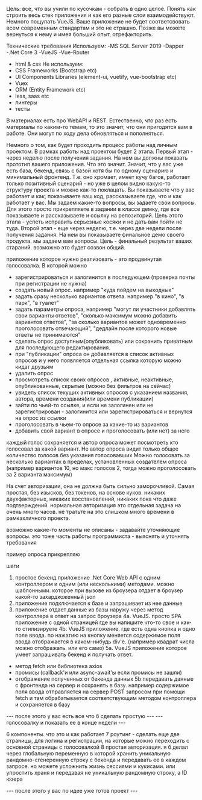 Цель: все, что вы учили по кусочкам - собрать в одно целое. Понять как строить весь стек приложения и как его разные слои взаимодействуют. Немного пощупать VueJS. Ваше приложение не будет соответсвовать всем современным стандартам и это не страшно. Позже вы можете вернуться к нему и имея больший опыт, отрефакторить.

Технические требования
Используем:
-MS SQL Server 2019
-Dapper
-.Net Core 3
-VueJS
-Vue-Router
- html & css
Не используем:
- CSS Frameworks (Bootstrap etc)
- UI Components Libraries (element-ui, vuetify, vue-bootstrap etc)
- Vuex
- ORM (Entity Framework etc)
- less, saas etc
- линтеры
- тесты

В материалах есть про WebAPI и REST. Естественно, что раз есть материалы по каким-то темам, то это значит, что они пригодятся вам в работе. Они могут по ходу дела обновляться и пополняться.

Немного о том, как будет проходить процесс работы над личным проектом.
В рамках работы над проектом будет 2 этапа.
Первый этап - через неделю после получения задания. На нем вы должны показать прототип вашего приложения. Что это значит. Значит, что у вас уже есть база, бекенд, связь с базой хотя бы по одному сценарию и минимальный фронтенд. Т.е. оно хромает, имеет кучу багов, работает только позитивный сценарий - но уже в целом видно какую-то структуру проекта и можно как-то поклацать. Вы показываете что у вас работает и как, показываете ваш код, рассказываете где, что и как работает у вас. Мы задаем какие-то вопросы, вы задаете свои вопросы. Для этого просто прикрепляете в задании в классе демку, где все показываете и рассказываете и ссылку на репозиторий. Цель этого этапа - успеть исправить серьезные косяки и не дать вам пойти не туда.
Второй этап - еще через неделю, т.е. через две недели после получения задания. На нем вы показываете финальное демо своего продукта. мы задаем вам вопросы. Цель - финальный результат ваших стараний. возможно это будет созвон общий.


приложение которое нужно реализовать - это продвинутая голосовалка. В которой можно
- зарегистрироваться и залогинится в последующем (проверка почты при регистрации не нужна)
- создать новый опрос. например "куда пойдем на выходных"
- задать сразу несколько вариантов ответа. например "в кино", "в парк", "в туалет"
- задать параметры опроса, например "могут ли участники добавлять свои варианты ответов", "сколько максимум можно добавить вариантов ответов", "за сколько вариантов может одновременно проголосовать отвечающий", "дедлайн после которого новые ответы не принимаются"
- сделать опрос доступным(опубликовать) или сохранить приватным для последующего редактирования.
- при "публикации" опроса он добавляется в список активных опросов и у него появляется отдельная ссылка которую можно кидат друзьям
- удалить опрос
- просмотреть список своих опросов , активные, неактивные, опубликованные, скрытые (можно без фильтров на сейчас)
- увидеть список текущих активных опросов с указанием названия, автора, времени создания(или времени публикации)
- зайти по чьей-то ссылке, и если не залогинен или не зарегистрирован - залогинится или зарегистрироваться и вернутся на опрос из ссылки
- проголосовать в чьем-то опросе за какие-то из вариантов
- добавить свой вариант в опросе и проголосовать (или нет) за него

каждый голос сохраняется и автор опроса может посмотреть кто голосовал за какой вариант.
Не автор опроса видит только общее количество голосов без указания голосовавших
Можно голосовать за несколько вариантах в пределах, установленных создателем опроса (например вариантов 10, но макс голосов 2, тогда можно проголосовать за 2 варианта максимум)

На счет авторизации, она не должна быть сильно заморочливой. Самая простая, без изысков, без токенов, на основе куков. никаких двухфакторных, никаких восстановлений, никаких пока что даже подтверждений. нормальная авторизация это отдельная задача на очень много часов. не тратьте на это слишком много времени в рамкахличного проекта.

возможно какие-то моменты не описаны - задавайте уточняющие вопросы. это тоже часть работы программиста - выяснять и уточнять требования

пример опроса прикрепляю

шаги
1. простое бекенд приложение .Net Core Web API с одним контроллером и одним (или несколькими) методами. можно шаблонными. которое при вызове из броузера отдает в броузер какой-то захардкоженный json
2. приложение подключается к базе и запрашивает из нее данные
3. приложение отдает данные из базы наружу через метод контроллера в ответ на запрос броузера
4а. VueJS. просто SPA приложение с одной страницей где вы напишите что-то свое и как-то стилизируете
4b. VueJS приложение. где есть одна кнопка и одно поле ввода. по нажатию на кнопку меняется содержимое поля ввода отображается в каком-нибудь div'е. (например квадрат числа можно отображать. или его само)
5а. VueJS приложение которое умеет запрашивать бекенд и получать ответ.
- метод fetch или библиотека axios
- промисы (callback'и или async-await'ы если промисы не зашли)
- отображение полученных от бекенда данных
5b передавать данные с фронтенда на сервер и сохранять в базу. например содержимое поля ввода отправляется на сервер POST запросом при помощи fetch и там обрабатывается соответствующим методом контроллера и сохраняется в базу

--- после этого у вас есть все что б сделать простую ---
--- голосовалку и показать ее в конце недели ---

6 компоненты. что это и как работает
7 роутинг - сделать еще две страницы, для логина и регистрации, на которые можно переходить с основной страницы с голосовалкой
8 простая авторизация. я б делал через глобальную переменную в которой хранить уникальную рандомно-сгенеренную строку с бекенда и передавать ее в каждом запросе. но можете усложнить жизнь сессиями и кукисами. или упростить храня и передавая не уникальную рандомную строку, а ID юзера

--- после этого у вас по идее уже готов проект ---
